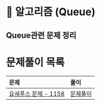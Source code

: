 # 📖 알고리즘 (Queue)
## Queue관련 문제 정리

문제풀이 목록
=======
| 문제 | 풀이 |
|:--- |:--- |
| [요세푸스 문제 - 1158](https://www.acmicpc.net/problem/1158) | [문제풀이](./1158.py) |